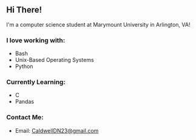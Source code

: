 ## Hi There!

I'm a computer science student at Marymount University in Arlington, VA!

### I love working with:

- Bash
- Unix-Based Operating Systems
- Python

### Currently Learning:

- C
- Pandas

### Contact Me:

- Email: CaldwellDN23@gmail.com
